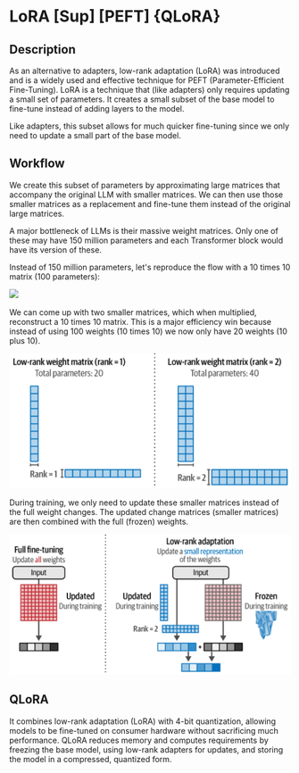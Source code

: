 # LoRA [Sup] [PEFT] {QLoRA}

## Description

As an alternative to adapters, low-rank adaptation (LoRA) was introduced and is a widely used and effective technique for PEFT (Parameter-Efficient Fine-Tuning).
LoRA is a technique that (like adapters) only requires updating a small set of parameters.
It creates a small subset of the base model to fine-tune instead of adding layers to the model.

Like adapters, this subset allows for much quicker fine-tuning since we only need to update a small part of the base model.

## Workflow

We create this subset of parameters by approximating large matrices that accompany the original LLM with smaller matrices.
We can then use those smaller matrices as a replacement and fine-tune them instead of the original large matrices.

A major bottleneck of LLMs is their massive weight matrices.
Only one of these may have 150 million parameters and each Transformer block would have its version of these.

Instead of 150 million parameters, let's reproduce the flow with a 10 times 10 matrix (100 parameters):

<img src="full_rank.png" style="width:3.5in" />

We can come up with two smaller matrices, which when multiplied, reconstruct a 10 times 10 matrix.
This is a major efficiency win because instead of using 100 weights (10 times 10) we now only have 20 weights (10 plus 10).

![](lora/low_rank.png)

During training, we only need to update these smaller matrices instead of the full weight changes.
The updated change matrices (smaller matrices) are then combined with the full (frozen) weights.

![](lora/full_vs_lora.png)

## QLoRA

It combines low-rank adaptation (LoRA) with 4-bit quantization, allowing models to be fine-tuned on consumer hardware without sacrificing much performance.
QLoRA reduces memory and computes requirements by freezing the base model, using low-rank adapters for updates, and storing the model in a compressed, quantized form.
